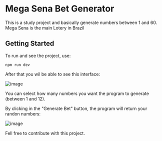# Mega Sena Bet Generator
This is a study project and basically generate numbers between 1 and 60.
Mega Sena is the main Lotery in Brazil
## Getting Started
To run and see the project, use:
```
npm run dev
```
After that you wil be able to see this interface:

![image](https://github.com/augustosplett/mega-sena-bet-generator/assets/31394293/25eaeedc-7fae-4c86-8419-2c1cb585bef5)

You can select how many numbers you want the program to generate (between 1 and 12).

By clicking in the "Generate Bet" button, the program will return your randon numbers:

![image](https://github.com/augustosplett/mega-sena-bet-generator/assets/31394293/7593230f-8483-46a9-8c82-30b6c52e2114)

Fell free to contribute with this project.
